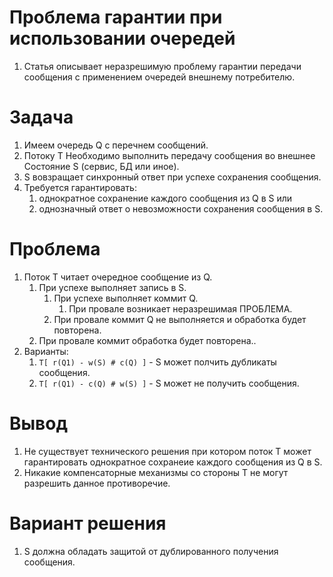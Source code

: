 # Проблема гарантии при использовании очередей

1. Статья описывает неразрешимую проблему гарантии передачи сообщения с применением очередей внешнему потребителю.



# Задача

1. Имеем очередь Q с перечнем сообщений.
2. Потоку T Необходимо выполнить передачу сообщения во внешнее Состояние S (сервис, БД или иное).
3. S вовзращает синхронный ответ при успехе сохранения сообщения.
4. Требуется гарантировать:
    1. однократное сохранение каждого сообщения из Q в S или
    0. однозначный ответ о невозможности сохранения сообщения в S.



# Проблема

1. Поток Т читает очередное сообщение из Q.
    1. При успехе выполняет запись в S.
        1. При успехе выполняет коммит Q.
            1. При провале возникает неразрешимая ПРОБЛЕМА.
        0. При провале коммит Q не выполняется и обработка будет повторена.
    0. При провале коммит обработка будет повторена..
0. Варианты:
    1. ```T[ r(Q1) - w(S) # c(Q) ]``` - S может полчить дубликаты сообщения.
    0. ```T[ r(Q1) - c(Q) # w(S) ]``` - S может не получить сообщения.



# Вывод

1. Не существует технического решения при котором поток Т может гарантировать однократное сохранеие каждого сообщения из Q в S.
2. Никакие компенсаторные механизмы со стороны Т не могут разрешить данное противоречие.



# Вариант решения

1. S должна обладать защитой от дублированного получения сообщения.
